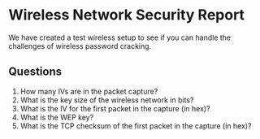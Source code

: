 # Wireless Network Security Report
We have created a test wireless setup to see if you can handle the challenges of wireless password cracking.

## Questions
1. How many IVs are in the packet capture?
2. What is the key size of the wireless network in bits?
3. What is the IV for the first packet in the capture (in hex)?
4. What is the WEP key?
5. What is the TCP checksum of the first packet in the capture (in hex)?	
